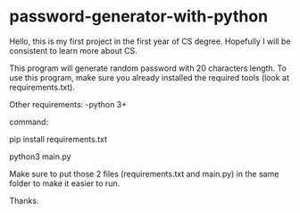 # password-generator-with-python
Hello, this is my first project in the first year of CS degree. Hopefully I will be consistent to learn more about CS.


This program will generate random password with 20 characters length. To use this program, make sure you already installed the required tools (look at requirements.txt).


Other requirements:
-python 3+


command:

pip install requirements.txt

python3 main.py


Make sure to put those 2 files (requirements.txt and main.py) in the same folder to make it easier to run.


Thanks.
